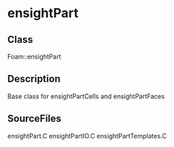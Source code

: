 # ensightPart 
## Class
Foam::ensightPart

## Description
Base class for ensightPartCells and ensightPartFaces

## SourceFiles
ensightPart.C
ensightPartIO.C
ensightPartTemplates.C

